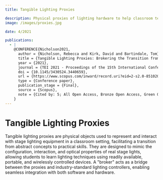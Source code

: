```yaml
---
title: Tangible Lighting Proxies

description: Physical proxies of lighting hardware to help classroom teaching.
image: /images/proxies.jpg

date: 4/2021

publications:
  - |
    @CONFERENCE{Nicholson2021,
      author = {Nicholson, Rebecca and Kirk, David and Bartindale, Tom},
      title = {Tangible Lighting Proxies: Brokering the Transition from Classroom to Stage},
      year = {2021},
      journal = {TEI 2021 - Proceedings of the 15th International Conference on Tangible, Embedded, and Embodied Interaction},
      doi = {10.1145/3430524.3440659},
      url = {https://www.scopus.com/inward/record.uri?eid=2-s2.0-85102056433&doi=10.1145%2f3430524.3440659&partnerID=40&md5=badf9ce9122885255a135208c42f7483},
      type = {Conference paper},
      publication_stage = {Final},
      source = {Scopus},
      note = {Cited by: 5; All Open Access, Bronze Open Access, Green Open Access}
    }
---
```


# Tangible Lighting Proxies

Tangible lighting proxies are physical objects used to represent and interact with stage lighting equipment in a classroom setting, facilitating a transition from abstract concepts to practical skills. They are designed to mimic the configuration, interaction, and optical properties of real stage lights, allowing students to learn lighting techniques using readily available, portable, and wirelessly controlled devices. A "broker" acts as a bridge between the proxies and industry-standard lighting controllers, enabling seamless integration with both software and hardware.

